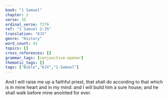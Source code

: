 ```yaml
---
book: "1 Samuel"
chapter: 2
verse: 35
ordinal_verse: 7276
ref: "1 Samuel 2:35"
translation: "KJV"
genre: "History"
word_count: 41
topics: []
cross_references: []
grammar_tags: [conjunctive-opener]
thematic_tags: []
tags: ["Bible","KJV","1-Samuel"]
---
```

And I will raise me up a faithful priest, that shall do according to that which is in mine heart and in my mind: and I will build him a sure house; and he shall walk before mine anointed for ever.
